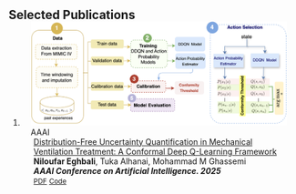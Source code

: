<h2 id="publications" style="margin: 2px 0px -15px;">Selected Publications</h2>

<div class="publications">
<ol class="bibliography">

<li>
<div class="pub-row">
  <div class="col-sm-3 abbr" style="position: relative;padding-right: 15px;padding-left: 15px;">
    <img src="assets/img/conformal.png" class="teaser img-fluid z-depth-1">
    <abbr class="badge">AAAI</abbr>
  </div>
  <div class="col-sm-9" style="position: relative;padding-right: 15px;padding-left: 20px;">
    <div class="title"><a href="https://arxiv.org/abs/2412.12597">Distribution-Free Uncertainty Quantification in Mechanical Ventilation Treatment: A Conformal Deep Q-Learning Framework
</a></div>
    <div class="author"> <strong>Niloufar Eghbali</strong>, Tuka Alhanai, Mohammad M Ghassemi  </div>
    <div class="periodical"><em> <strong> AAAI Conference on Artificial Intelligence. 2025</strong> </em></div>
    <div class="links">
        <a href="https://arxiv.org/pdf/2412.12597" class="btn btn-sm z-depth-0" role="button" target="_blank" style="font-size:12px;">PDF</a>
        <a href="https://github.com/HAAIL/ConformalDQN" class="btn btn-sm z-depth-0" role="button" target="_blank" style="font-size:12px;">Code</a>
    </div>
  </div>
</div>


</li>
